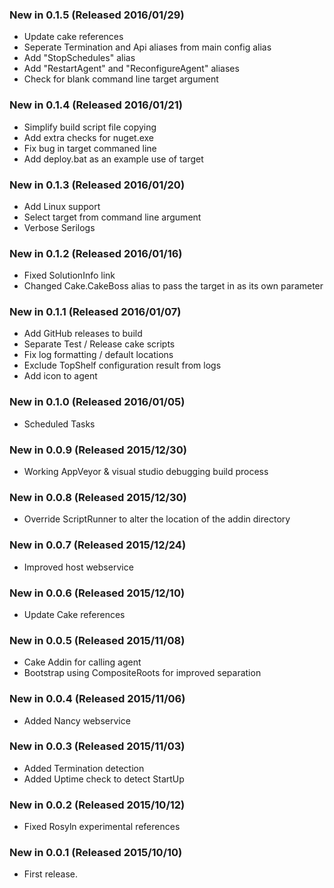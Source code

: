 ### New in 0.1.5 (Released 2016/01/29)
* Update cake references
* Seperate Termination and Api aliases from main config alias
* Add "StopSchedules" alias
* Add "RestartAgent" and "ReconfigureAgent" aliases
* Check for blank command line target argument

### New in 0.1.4 (Released 2016/01/21)
* Simplify build script file copying
* Add extra checks for nuget.exe
* Fix bug in target commaned line
* Add deploy.bat as an example use of target

### New in 0.1.3 (Released 2016/01/20)
* Add Linux support
* Select target from command line argument
* Verbose Serilogs

### New in 0.1.2 (Released 2016/01/16)
* Fixed SolutionInfo link
* Changed Cake.CakeBoss alias to pass the target in as its own parameter

### New in 0.1.1 (Released 2016/01/07)
* Add GitHub releases to build
* Separate Test / Release cake scripts
* Fix log formatting / default locations
* Exclude TopShelf configuration result from logs
* Add icon to agent

### New in 0.1.0 (Released 2016/01/05)
* Scheduled Tasks

### New in 0.0.9 (Released 2015/12/30)
* Working AppVeyor & visual studio debugging build process

### New in 0.0.8 (Released 2015/12/30)
* Override ScriptRunner to alter the location of the addin directory

### New in 0.0.7 (Released 2015/12/24)
* Improved host webservice

### New in 0.0.6 (Released 2015/12/10)
* Update Cake references

### New in 0.0.5 (Released 2015/11/08)
* Cake Addin for calling agent
* Bootstrap using CompositeRoots for improved separation

### New in 0.0.4 (Released 2015/11/06)
* Added Nancy webservice

### New in 0.0.3 (Released 2015/11/03)
* Added Termination detection
* Added Uptime check to detect StartUp

### New in 0.0.2 (Released 2015/10/12)
* Fixed Rosyln experimental references

### New in 0.0.1 (Released 2015/10/10)
* First release.